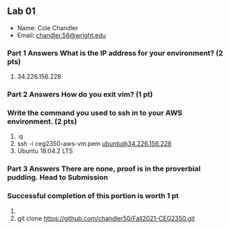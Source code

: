 ## Lab 01

- Name: Cole Chandler
- Email: chandler.56@wright.edu

### Part 1 Answers What is the IP address for your environment? (2 pts)

1. 34.226.156.228

### Part 2 Answers How do you exit vim? (1 pt)
### Write the command you used to ssh in to your AWS environment. (2 pts)

1. :q
2. ssh -i ceg2350-aws-vm.pem ubuntu@34.226.156.228
3. Ubuntu 18.04.2 LTS

### Part 3 Answers There are none, proof is in the proverbial pudding. Head to Submission
### Successful completion of this portion is worth 1 pt

1. 
2. git clone https://github.com/chandler50/Fall2021-CEG2350.git 
